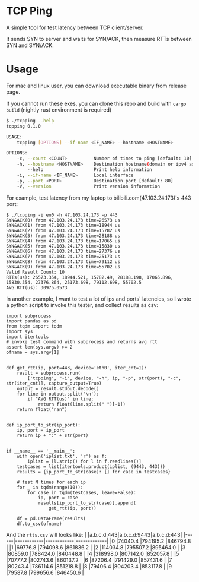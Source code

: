 # TCP Ping

A simple tool for test latency between TCP client/server.

It sends SYN to server and waits for SYN/ACK, then measure RTTs between SYN and SYN/ACK.

# Usage
For mac and linux user, you can download executable binary from release page.

If you cannot run these exes, you can clone this repo and build with `cargo build` (nightly rust environment is required)

```bash
$ ./tcpping --help
tcpping 0.1.0

USAGE:
    tcpping [OPTIONS] --if-name <IF_NAME> --hostname <HOSTNAME>

OPTIONS:
    -c, --count <COUNT>          Number of times to ping [default: 10]
    -h, --hostname <HOSTNAME>    Destination hostname(domain or ipv4 address, ipv6 is not tested)
        --help                   Print help information
    -i, --if-name <IF_NAME>      Local interface
    -p, --port <PORT>            Destination port [default: 80]
    -V, --version                Print version information
```

For example, test latency from my laptop to bilibili.com(47.103.24.173)'s 443 port:
```
$ ./tcpping -i en0 -h 47.103.24.173 -p 443
SYN&ACK(0) from 47.103.24.173 time=26573 us
SYN&ACK(1) from 47.103.24.173 time=18944 us
SYN&ACK(2) from 47.103.24.173 time=15782 us
SYN&ACK(3) from 47.103.24.173 time=28188 us
SYN&ACK(4) from 47.103.24.173 time=17065 us
SYN&ACK(5) from 47.103.24.173 time=15830 us
SYN&ACK(6) from 47.103.24.173 time=27376 us
SYN&ACK(7) from 47.103.24.173 time=25173 us
SYN&ACK(8) from 47.103.24.173 time=79112 us
SYN&ACK(9) from 47.103.24.173 time=55702 us
Valid Result Count: 10
RTTs(us): 26573.354, 18944.521, 15782.49, 28188.198, 17065.896, 15830.354, 27376.864, 25173.698, 79112.698, 55702.5
AVG RTT(us): 30975.0573
```

In another example, I want to test a lot of ips and ports' latencies, so I wrote a python script to invoke this tester, and collect results as csv:
```python3
import subprocess
import pandas as pd
from tqdm import tqdm
import sys
import itertools
# invoke test command with subprocess and returns avg rtt
assert len(sys.argv) >= 2
ofname = sys.argv[1]


def get_rtt(ip, port=443, device='eth0', iter_cnt=1):
    result = subprocess.run(
        ['tcpping', "-i", device, "-h", ip, "-p", str(port), "-c", str(iter_cnt)], capture_output=True)
    output = result.stdout.decode()
    for line in output.split('\n'):
        if "AVG RTT(us)" in line:
            return float(line.split(" ")[-1])
    return float("nan")


def ip_port_to_str(ip_port):
    ip, port = ip_port
    return ip + ":" + str(port)


if __name__ == '__main__':
    with open('iplist.txt', 'r') as f:
        iplist = [l.strip() for l in f.readlines()]
    testcases = list(itertools.product(iplist, (9443, 443)))
    results = {ip_port_to_str(case): [] for case in testcases}

    # test N times for each ip
    for _ in tqdm(range(10)):
        for case in tqdm(testcases, leave=False):
            ip, port = case
            results[ip_port_to_str(case)].append(
                get_rtt(ip, port))

    df = pd.DataFrame(results)
    df.to_csv(ofname)
```

And the `rtts.csv` will looks like:
|  |a.b.c.d:443|a.b.c.d:9443|a.b.c.d:443|
|------|------------|------------|-------------|
|0     |74040.4     |794195.2    |846794.8     |
|1     |69776.8     |794098.6    |861836.2     |
|2     |114034.8    |795507.2    |895464.0     |
|3     |80859.0     |788424.0    |840448.8     |
|4     |318998.0    |807142.0    |852057.8     |
|5     |70777.2     |802743.6    |860137.2     |
|6     |87206.4     |791429.0    |857431.6     |
|7     |80243.4     |786114.6    |851218.8     |
|8     |79406.4     |804203.4    |853117.8     |
|9     |79587.8     |799656.6    |846450.6     |
